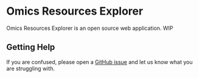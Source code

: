 
<!-- README.md is generated from README.Rmd. Please edit that file -->

# Omics Resources Explorer

Omics Resources Explorer is an open source web application. WIP

## Getting Help

If you are confused, please open a [GitHub
issue](https://github.com/FredHutch/omicsResources-Explorer/issues/new)
and let us know what you are struggling with.
